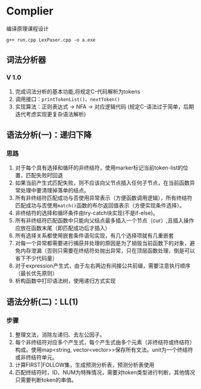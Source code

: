 # Complier
编译原理课程设计

`g++ run.cpp LexPaser.cpp -o a.exe`

## 词法分析器
### V 1.0
1. 完成词法分析的基本功能,将规定C-代码解析为tokens
2. 调用接口：`printTokenList()`、`nextToken()`
3. 实现算法：正则表达式 -> NFA -> 对应逻辑代码 (规定C-语法过于简单，后期迭代考虑实现更复杂语法解析)

## 语法分析(一)：递归下降
### 思路
1. 对于每个具有选择和循环的非终结符，使用marker标记当前token-list的位置，匹配失败时回退
2. 如果当前产生式匹配失败，则不应该向父节点插入任何子节点，在当前函数异常处理中要清理掉落单的结点。
3. 所有非终结符匹配成功与否使用异常表示（方便函数调用逻辑），所有终结符匹配成功与否使用`match()`函数的布尔返回值表示（方便实现条件选择）。
4. 非终结符的选择和循环条件由try-catch块实现(不是if-else)。
5. 所有非终结符匹配函数中只能向父结点最多插入一个节点（cur）,且插入操作应放在函数末尾（即匹配成功后才插入）
6. 所有选择关系都使用嵌套条件语句实现，有几个选择项就有几重嵌套
7. 对每一个异常都需要进行捕获并处理的原因是为了销毁当前函数下的对象，避免内存泄漏（否则只需要在终结符处抛出异常，只在顶层函数处理，倒是可以省下不少代码量）
8. 对于expression产生式，由于左右两边有间接公共前缀，需要注意执行顺序（最长优先原则）
9. 析构函数中打印语法树，使用递归方式实现

## 语法分析(二)：LL(1)
### 步骤
1. 整理文法，消除左递归、去左公因子。
2. 每个非终结符对应多个产生式，每个产生式由多个元素（非终结符或终结符）构成。使用map<string, vector<vector<unit>>>保存所有文法。unit为一个终结符或非终结符单元。
3. 计算FIRST|FOLLOW集，生成预测分析表，预测分析表使用
4. 匹配终结符时，ID、NUM为特殊情况，需要对token类型进行判断，其他情况只需要判断token的串值。
